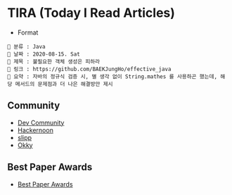# TIRA (Today I Read Articles)

- Format 

```
📌 분류 : Java
📆 날짜 : 2020-08-15. Sat 
🎯 제목 : 불필요한 객체 생성은 피하라
🧬 링크 : https://github.com/BAEKJungHo/effective_java
📖 요약 : 자바의 정규식 검증 시, 별 생각 없이 String.mathes 를 사용하곤 했는데, 해당 메서드의 문제점과 더 나은 해결방안 제시
```

## Community

- [Dev Community](https://dev.to/)
- [Hackernoon](https://hackernoon.com/)
- [slipp](https://www.slipp.net/questions)
- [Okky](https://okky.kr/)

## Best Paper Awards

- [Best Paper Awards](https://jeffhuang.com/best_paper_awards/)
